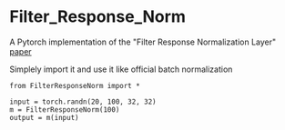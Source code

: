 # Filter_Response_Norm
A Pytorch implementation of the "Filter Response Normalization Layer"
[paper](https://arxiv.org/abs/1911.09737)

Simplely import it and use it like official batch normalization
```
from FilterResponseNorm import *

input = torch.randn(20, 100, 32, 32)
m = FilterResponseNorm(100)
output = m(input)
```
